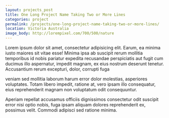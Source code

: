 ```yaml
---
layout: projects_post
title: One Long Project Name Taking Two or More Lines
categories: project
permalink: /projects/one-long-project-name-taking-two-or-more-lines/
location: Victoria Australia
image_body: http://lorempixel.com/700/500/nature
---
```


Lorem ipsum dolor sit amet, consectetur adipisicing elit. Earum, ea minima iusto maiores sit vitae esse! Minima ipsa ab suscipit rerum mollitia temporibus id nobis pariatur expedita recusandae perspiciatis aut fugit cum ducimus illo aspernatur, impedit magnam, ex eius nostrum deserunt tenetur. Accusantium rerum excepturi, dolor, corrupti fuga

veniam sed mollitia laborum harum error dolor molestias, asperiores voluptates. Totam libero impedit, ratione at, vero ipsam illo consequatur, eius reprehenderit magnam non voluptatum odit consequuntur.

Aperiam repellat accusamus officiis dignissimos consectetur odit suscipit error nisi optio nobis, fuga ipsam aliquam dolores reprehenderit ex, possimus velit. Commodi adipisci sed ratione minima.